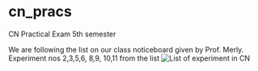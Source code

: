 # cn_pracs
CN Practical Exam 5th semester

We are following the list on our class noticeboard given by Prof. Merly.
Experiment nos 2,3,5,6, 8,9, 10,11 from the list
![List of experiment in CN](https://github.com/JonathanDabre/cn_pracs/assets/109282867/d73a3742-0224-4d6b-aedc-70ceff8a3666)
